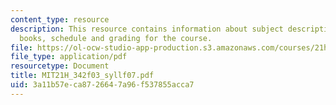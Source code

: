 ```yaml
---
content_type: resource
description: This resource contains information about subject description, assignments,
  books, schedule and grading for the course.
file: https://ol-ocw-studio-app-production.s3.amazonaws.com/courses/21h-342-the-royal-family-fall-2003/3a11b57eca8726647a96f537855acca7_MIT21H_342f03_syllf07.pdf
file_type: application/pdf
resourcetype: Document
title: MIT21H_342f03_syllf07.pdf
uid: 3a11b57e-ca87-2664-7a96-f537855acca7
---
```

